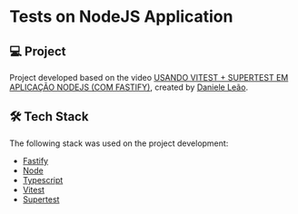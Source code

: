 # Tests on NodeJS Application

## 💻 Project

Project developed based on the video [USANDO VITEST + SUPERTEST EM APLICAÇÃO NODEJS (COM FASTIFY)][video], created by [Daniele Leão][channel].

## 🛠 Tech Stack

The following stack was used on the project development:

- [Fastify][fastify]
- [Node][node]
- [Typescript][typescript]
- [Vitest][vitest]
- [Supertest][supertest]

[video]: https://www.youtube.com/watch?v=0rew57rLIM8
[channel]: https://www.youtube.com/c/DanieleLe%C3%A3o
[fastify]: https://fastify.dev/
[node]: https://nodejs.org/
[typescript]: https://www.typescriptlang.org/
[vitest]: https://vitest.dev/
[supertest]: https://github.com/ladjs/supertest

